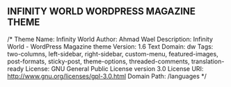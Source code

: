 ## INFINITY WORLD WORDPRESS MAGAZINE THEME ##

/*
Theme Name: Infinity World
Author: Ahmad Wael
Description: Infinity World - WordPress Magazine theme
Version: 1.6
Text Domain: dw
Tags: two-columns, left-sidebar, right-sidebar, custom-menu, featured-images, post-formats, sticky-post, theme-options, threaded-comments, translation-ready
License: GNU General Public License version 3.0
License URI: http://www.gnu.org/licenses/gpl-3.0.html
Domain Path: /languages
*/
